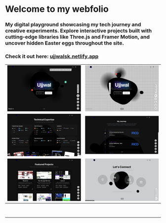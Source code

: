 # Welcome to my webfolio
### My digital playground showcasing my tech journey and creative experiments. Explore interactive projects built with cutting-edge libraries like Three.js and Framer Motion, and uncover hidden Easter eggs throughout the site.
### Check it out here: [ujjwalsk.netlify.app](https://ujjwalsk.netlify.app/)

|  |  |
| --- | --- |
| [![Image 1](https://github.com/UjjwalSk/webfolio/blob/main/ss/1.png)](https://github.com/UjjwalSk/webfolio/blob/main/ss/1.png) | [![Image 2](https://github.com/UjjwalSk/webfolio/blob/main/ss/2.png)](https://github.com/UjjwalSk/webfolio/blob/main/ss/2.png) |
| [![Image 3](https://github.com/UjjwalSk/webfolio/blob/main/ss/3.png)](https://github.com/UjjwalSk/webfolio/blob/main/ss/3.png) | [![Image 4](https://github.com/UjjwalSk/webfolio/blob/main/ss/4.png)](https://github.com/UjjwalSk/webfolio/blob/main/ss/4.png) |
| [![Image 5](https://github.com/UjjwalSk/webfolio/blob/main/ss/5.png)](https://github.com/UjjwalSk/webfolio/blob/main/ss/5.png) | [![Image 6](https://github.com/UjjwalSk/webfolio/blob/main/ss/6.png)](https://github.com/UjjwalSk/webfolio/blob/main/ss/6.png) |

<br/>
<hr/>
